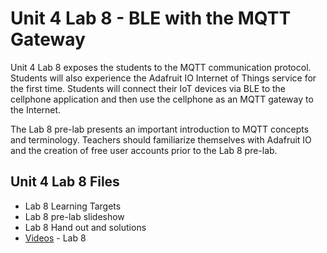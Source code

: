 # Unit 4 Lab 8 - BLE with the MQTT Gateway

Unit 4 Lab 8 exposes the students to the MQTT communication protocol. Students will also experience 
the Adafruit IO Internet of Things service for the first time.  Students will connect their IoT 
devices via BLE to the cellphone application and then use the cellphone as an MQTT gateway to the Internet.

The Lab 8 pre-lab presents an important introduction to MQTT concepts and terminology.  Teachers should 
familiarize themselves with Adafruit IO and the creation of free user accounts prior to the Lab 8 pre-lab.

## Unit 4 Lab 8 Files

* Lab 8 Learning Targets
* Lab 8 pre-lab slideshow
* Lab 8 Hand out and solutions
* [Videos](./Videos4L8.md) - Lab 8
